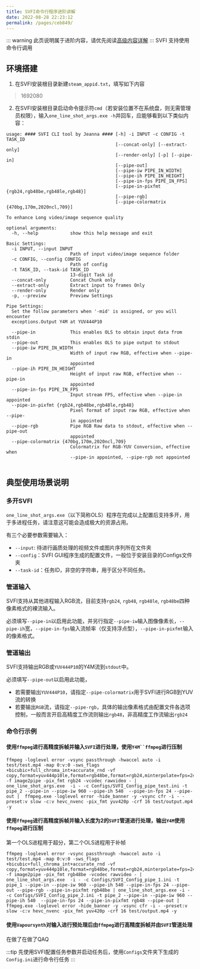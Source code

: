 ```yaml
---
title: SVFI命令行程序进阶讲解
date: 2022-08-28 22:23:12
permalink: /pages/ceb849/
---
```

::: warning
此页说明属于进阶内容，请优先阅读[高级内容详解](/pages/052617/)
:::
SVFI 支持使用命令行调用

## 环境搭建

1. 在SVFI安装根目录新建`steam_appid.txt`，填写如下内容

> 1692080

2. 在SVFI安装根目录启动命令提示符`cmd`（若安装位置不在系统盘，则无需管理员权限），输入`one_line_shot_args.exe -h`并回车，应能够看到以下类似内容：

```
usage: #### SVFI CLI tool by Jeanna #### [-h] -i INPUT -c CONFIG -t TASK_ID
                                         [--concat-only] [--extract-only]
                                         [--render-only] [-p] [--pipe-in]
                                         [--pipe-out]
                                         [--pipe-iw PIPE_IN_WIDTH]
                                         [--pipe-ih PIPE_IN_HEIGHT]
                                         [--pipe-in-fps PIPE_IN_FPS]
                                         [--pipe-in-pixfmt {rgb24,rgb48be,rgb48le,rgb48}]
                                         [--pipe-rgb]
                                         [--pipe-colormatrix {470bg,170m,2020ncl,709}]

To enhance Long video/image sequence quality

optional arguments:
  -h, --help            show this help message and exit

Basic Settings:
  -i INPUT, --input INPUT
                        Path of input video/image sequence folder
  -c CONFIG, --config CONFIG
                        Path of config
  -t TASK_ID, --task-id TASK_ID
                        13-digit Task id
  --concat-only         Concat Chunk only
  --extract-only        Extract input to frames Only
  --render-only         Render only
  -p, --preview         Preview Settings

Pipe Settings:
  Set the follow parameters when '-mid' is assigned, or you will encounter
  exceptions.Output Y4M at YUV444P10

  --pipe-in             This enables OLS to obtain input data from stdin
  --pipe-out            This enables OLS to pipe output to stdout
  --pipe-iw PIPE_IN_WIDTH
                        Width of input raw RGB, effective when --pipe-in
                        appointed
  --pipe-ih PIPE_IN_HEIGHT
                        Height of input raw RGB, effective when --pipe-in
                        appointed
  --pipe-in-fps PIPE_IN_FPS
                        Input stream FPS, effective when --pipe-in appointed
  --pipe-in-pixfmt {rgb24,rgb48be,rgb48le,rgb48}
                        Pixel format of input raw RGB, effective when --pipe-
                        in appointed
  --pipe-rgb            Pipe RGB Raw data to stdout, effective when --pipe-out
                        appointed
  --pipe-colormatrix {470bg,170m,2020ncl,709}
                        Colormatrix for RGB-YUV Conversion, effective when
                        --pipe-in appointed, --pipe-rgb not appointed


```

## 典型使用场景说明

### 多开SVFI

`one_line_shot_args.exe`（以下简称OLS）程序在完成以上配置后支持多开，用于多进程任务，请注意这可能会造成极大的资源占用。

有三个必要参数需要输入：

- `--input`: 待进行画质处理的视频文件或图片序列所在文件夹
- `--config`：SVFI GUI程序生成的配置文件，一般位于安装目录的Configs文件夹
- `--task-id`：任务ID，非空的字符串，用于区分不同任务。

### 管道输入

SVFI支持从其他进程输入RGB流，目前支持`rgb24`, `rgb48`, `rgb48le`, `rgb48be`四种像素格式的裸流输入。

必须填写`--pipe-in`以启用此功能，并另行指定`--pipe-iw`输入图像像素长，`--pipe-ih`宽，`--pipe-in-fps`输入流帧率（仅支持浮点型），`--pipe-in-pixfmt`输入的像素格式。

### 管道输出

SVFI支持输出RGB或`YUV444P10`的Y4M流到`stdout`中。

必须填写`--pipe-out`以启用此功能，

- 若需要输出`YUV444P10`，请指定`--pipe-colormatrix`用于SVFI进行RGB到YUV流的转换
- 若要输出`RGB`流，请指定`--pipe-rgb`，具体的输出像素格式由配置文件各选项控制，一般而言开启高精度工作流则输出`rgb48`，非高精度工作流输出`rgb24`

### 命令行示例

#### 使用`ffmpeg`进行高精度拆帧并输入`SVFI`进行处理，使用`Y4M``ffmpeg`进行压制

```
ffmpeg -loglevel error -vsync passthrough -hwaccel auto -i test/test.mp4 -map 0:v:0 -sws_flags +bicubic+full_chroma_int+accurate_rnd -vf copy,format=yuv444p10le,format=rgb48be,format=rgb24,minterpolate=fps=24.000:mi_mode=dup -f image2pipe -pix_fmt rgb24 -vcodec rawvideo - |  one_line_shot_args.exe  -i - -c Configs/SVFI_Config_pipe_test.ini -t pipe_2 --pipe-in --pipe-iw 960 --pipe-ih 540  --pipe-in-fps 24 --pipe-out |  ffmpeg.exe -loglevel error -hide_banner -y -vsync cfr -i - -preset:v slow -c:v hevc_nvenc -pix_fmt yuv420p -crf 16 test/output.mp4 -y
```

#### 使用`ffmpeg`进行高精度拆帧并输入长度为2的`SVFI`管道进行处理，输出`Y4M`使用`ffmpeg`进行压制

第一个OLS进程用于超分，第二个OLS进程用于补帧

```
ffmpeg -loglevel error -vsync passthrough -hwaccel auto -i test/test.mp4 -map 0:v:0 -sws_flags +bicubic+full_chroma_int+accurate_rnd -vf copy,format=yuv444p10le,format=rgb48be,format=rgb24,minterpolate=fps=24.000:mi_mode=dup -f image2pipe -pix_fmt rgb48be -vcodec rawvideo - | one_line_shot_args.exe  -i - -c Configs/SVFI_Config_pipe_1.ini -t pipe_1 --pipe-in --pipe-iw 960 --pipe-ih 540 --pipe-in-fps 24 --pipe-out --pipe-rgb --pipe-in-pixfmt rgb48be | one_line_shot_args.exe -i - -c Configs/SVFI_Config_pipe_2.ini -t pipe_2 --pipe-in --pipe-iw 960 --pipe-ih 540  --pipe-in-fps 24 --pipe-in-pixfmt rgb48 --pipe-out |  ffmpeg.exe -loglevel error -hide_banner -y -vsync cfr -i - -preset:v slow -c:v hevc_nvenc -pix_fmt yuv420p -crf 16 test/output.mp4 -y
```

#### 使用`Vapoursynth`对输入进行预处理后由`ffmpeg`进行高精度拆帧并由`SVFI`管道处理

在做了在做了QAQ

:::tip
先使用SVFI配置任务参数并启动任务后，使用`Configs`文件夹下生成的`Config.ini`进行命令行任务
:::
